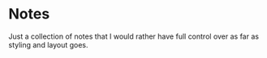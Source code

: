 # Notes

Just a collection of notes that I would rather have full control over as far as styling and layout goes.
